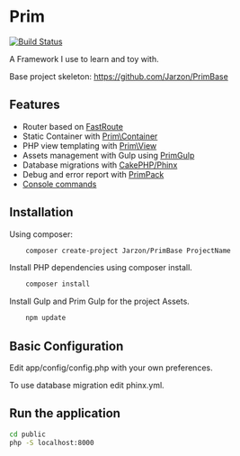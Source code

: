 # Prim

[![Build Status](https://travis-ci.org/Jarzon/Prim.svg?branch=master)](https://travis-ci.org/Jarzon/Prim)

A Framework I use to learn and toy with.

Base project skeleton: https://github.com/Jarzon/PrimBase

## Features

- Router based on [FastRoute](https://github.com/nikic/FastRoute)
- Static Container with [Prim\Container](https://github.com/Jarzon/Prim/blob/master/src/Container.php)
- PHP view templating with [Prim\View](https://github.com/Jarzon/Prim/blob/master/src/View.php)
- Assets management with Gulp using [PrimGulp](https://github.com/Jarzon/PrimGulp)
- Database migrations with [CakePHP/Phinx](https://github.com/cakephp/phinx)
- Debug and error report with [PrimPack](https://github.com/Jarzon/PrimPack)
- [Console commands](https://github.com/Jarzon/Prim/blob/master/src/Console/Console.php)

## Installation

Using composer:
```bash
    composer create-project Jarzon/PrimBase ProjectName
```

Install PHP dependencies using composer install.
```bash
    composer install
```

Install Gulp and Prim Gulp for the project Assets.
```bash
    npm update
```

## Basic Configuration

Edit app/config/config.php with your own preferences.

To use database migration edit phinx.yml.

## Run the application

```bash
cd public
php -S localhost:8000
```